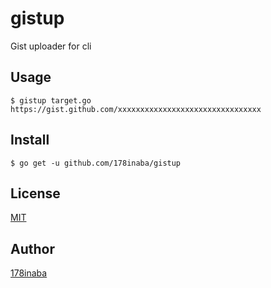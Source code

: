 # gistup

Gist uploader for cli

## Usage

```console
$ gistup target.go
https://gist.github.com/xxxxxxxxxxxxxxxxxxxxxxxxxxxxxxxx
```

## Install

```console
$ go get -u github.com/178inaba/gistup
```

## License

[MIT](LICENSE)

## Author

[178inaba](https://github.com/178inaba)
